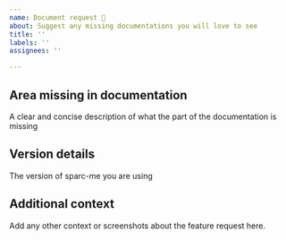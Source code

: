 ```yaml
---
name: Document request 📖
about: Suggest any missing documentations you will love to see
title: ''
labels: ''
assignees: ''

---
```


## Area missing in documentation
A clear and concise description of what the part of the documentation is missing

## Version details
The version of sparc-me you are using

## Additional context
Add any other context or screenshots about the feature request here.
